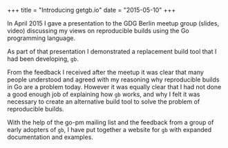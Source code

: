 +++
title = "Introducing getgb.io"
date = "2015-05-10"
+++

In April 2015 I gave a presentation to the GDG Berlin meetup group (slides, video) discussing my views on reproducible builds using the Go programming language.

As part of that presentation I demonstrated a replacement build tool that I had been developing, `gb`.

<!--more-->

From the feedback I received after the meetup it was clear that many people understood and agreed with my reasoning why reproducible builds in Go are a problem today. However it was equally clear that I had not done a good enough job of explaining how `gb` works, and why I felt it was necessary to create an alternative build tool to solve the problem of reproducible builds.

With the help of the go-pm mailing list and the feedback from a group of early adopters of `gb`, I have put together a website for `gb` with expanded documentation and examples.
